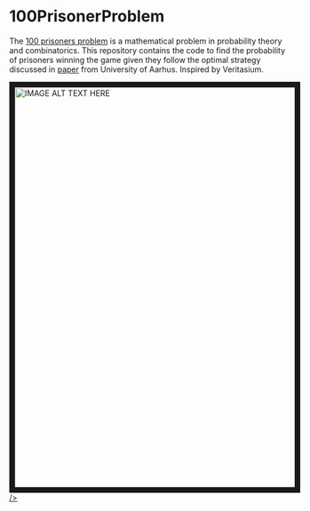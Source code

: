 # 100PrisonerProblem

The [100 prisoners problem](https://en.wikipedia.org/wiki/100_prisoners_problem) is a mathematical problem in probability theory and combinatorics. This repository contains the code to find the probability of prisoners winning the game given they follow the optimal strategy discussed in [paper](https://www.brics.dk/RS/03/44/BRICS-RS-03-44.pdf) from University of Aarhus. Inspired by Veritasium.

<a href="http://www.youtube.com/watch?feature=player_embedded&v=iSNsgj1OCLA
" target="_blank"><img src="http://img.youtube.com/vi/iSNsgj1OCLA/0.jpg" alt="IMAGE ALT TEXT HERE" width="960" height="720" border="10" />/>
